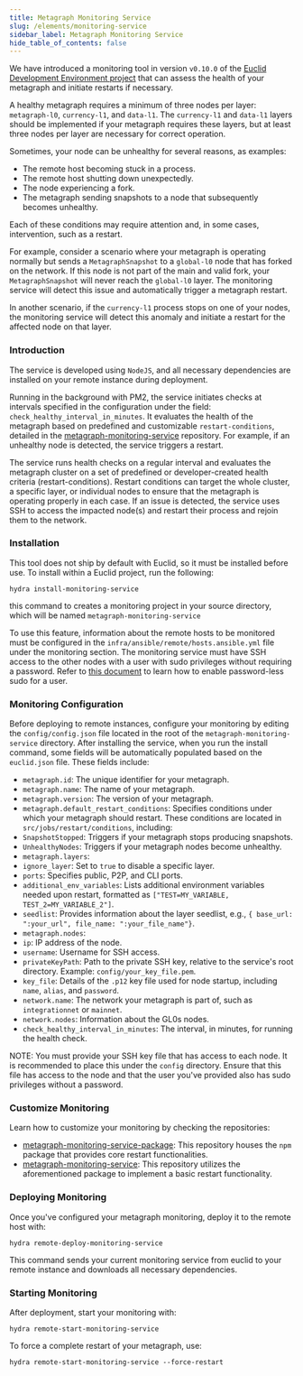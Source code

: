 ```yaml
---
title: Metagraph Monitoring Service
slug: /elements/monitoring-service
sidebar_label: Metagraph Monitoring Service
hide_table_of_contents: false
---
```

<intro-end />

We have introduced a monitoring tool in version `v0.10.0` of the [Euclid Development Environment project](/sdk/dev-environment) that can assess the health of your metagraph and initiate restarts if necessary.

A healthy metagraph requires a minimum of three nodes per layer: `metagraph-l0`, `currency-l1`, and `data-l1`. The `currency-l1` and `data-l1` layers should be implemented if your metagraph requires these layers, but at least three nodes per layer are necessary for correct operation.

Sometimes, your node can be unhealthy for several reasons, as examples:
* The remote host becoming stuck in a process.
* The remote host shutting down unexpectedly.
* The node experiencing a fork.
* The metagraph sending snapshots to a node that subsequently becomes unhealthy.
 
Each of these conditions may require attention and, in some cases, intervention, such as a restart.

For example, consider a scenario where your metagraph is operating normally but sends a `MetagraphSnapshot` to a `global-l0` node that has forked on the network. If this node is not part of the main and valid fork,
your `MetagraphSnapshot` will never reach the `global-l0` layer. The monitoring service will detect this issue and automatically trigger a metagraph restart.

In another scenario, if the `currency-l1` process stops on one of your nodes, the monitoring service will detect this anomaly and initiate a restart for the affected node on that layer.

### Introduction
The service is developed using `NodeJS`, and all necessary dependencies are installed on your remote instance during deployment.

Running in the background with PM2, the service initiates checks at intervals specified in the configuration under the field: `check_healthy_interval_in_minutes`. It evaluates the health of the metagraph based on predefined and customizable `restart-conditions`, detailed in the [metagraph-monitoring-service](https://github.com/Constellation-Labs/metagraph-monitoring-service) repository. For example, if an unhealthy node is detected, the service triggers a restart.

The service runs health checks on a regular interval and evaluates the metagraph cluster on a set of predefined or developer-created health criteria (restart-conditions). Restart conditions can target the whole cluster, a specific layer, or individual nodes to ensure that the metagraph is operating properly in each case. If an issue is detected, the service uses SSH to access the impacted node(s) and restart their process and rejoin them to the network.

### Installation
This tool does not ship by default with Euclid, so it must be installed before use. To install within a Euclid project, run the following:

`hydra install-monitoring-service`

this command to creates a monitoring project in your source directory, which will be named `metagraph-monitoring-service`

To use this feature, information about the remote hosts to be monitored must be configured in the `infra/ansible/remote/hosts.ansible.yml` file under the monitoring section.
The monitoring service must have SSH access to the other nodes with a user with sudo privileges without requiring a password. Refer to [this document](https://gcore.com/learning/how-to-disable-password-for-sudo-command/) to learn how to enable password-less sudo for a user.


### Monitoring Configuration

Before deploying to remote instances, configure your monitoring by editing the `config/config.json` file located in the root of the `metagraph-monitoring-service` directory. 
After installing the service, when you run the install command, some fields will be automatically populated based on the `euclid.json` file. These fields include:

-   `metagraph.id`: The unique identifier for your metagraph.
-   `metagraph.name`: The name of your metagraph.
-   `metagraph.version`: The version of your metagraph.
-   `metagraph.default_restart_conditions`: Specifies conditions under which your metagraph should restart. These conditions are located in `src/jobs/restart/conditions`, including:
  -   `SnapshotStopped`: Triggers if your metagraph stops producing snapshots.
  -   `UnhealthyNodes`: Triggers if your metagraph nodes become unhealthy.
-   `metagraph.layers`:
  -   `ignore_layer`: Set to `true` to disable a specific layer.
  -   `ports`: Specifies public, P2P, and CLI ports.
  -   `additional_env_variables`: Lists additional environment variables needed upon restart, formatted as `["TEST=MY_VARIABLE, TEST_2=MY_VARIABLE_2"]`.
  -   `seedlist`: Provides information about the layer seedlist, e.g., `{ base_url: ":your_url", file_name: ":your_file_name"}`.
-   `metagraph.nodes`:
  -   `ip`: IP address of the node.
  -   `username`: Username for SSH access.
  -   `privateKeyPath`: Path to the private SSH key, relative to the service's root directory. Example: `config/your_key_file.pem`.
  -   `key_file`: Details of the `.p12` key file used for node startup, including `name`, `alias`, and `password`.
-   `network.name`: The network your metagraph is part of, such as `integrationnet` or `mainnet`.
-   `network.nodes`: Information about the GL0s nodes.
-   `check_healthy_interval_in_minutes`: The interval, in minutes, for running the health check.

NOTE: You must provide your SSH key file that has access to each node. It is recommended to place this under the `config` directory. Ensure that this file has access to the node and that the user you've provided also has sudo privileges without a password.

### Customize Monitoring

Learn how to customize your monitoring by checking the repositories:

-   [metagraph-monitoring-service-package](https://github.com/Constellation-Labs/metagraph-monitoring-service-package): This repository houses the `npm` package that provides core restart functionalities.
-   [metagraph-monitoring-service](https://github.com/Constellation-Labs/metagraph-monitoring-service-package): This repository utilizes the aforementioned package to implement a basic restart functionality.

### Deploying Monitoring

Once you've configured your metagraph monitoring, deploy it to the remote host with:

`hydra remote-deploy-monitoring-service`

This command sends your current monitoring service from euclid to your remote instance and downloads all necessary dependencies.

### Starting Monitoring

After deployment, start your monitoring with:

`hydra remote-start-monitoring-service`

To force a complete restart of your metagraph, use:

`hydra remote-start-monitoring-service --force-restart`